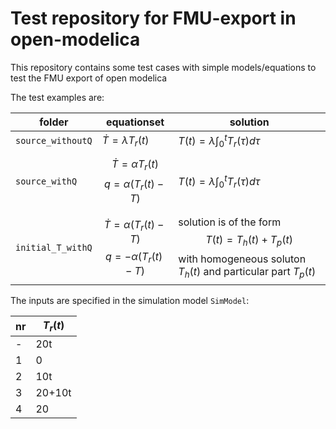 # Test repository for FMU-export in open-modelica

This repository contains some test cases with simple models/equations to test the FMU export of open modelica

The test examples are:

| folder | equationset | solution |
| ------ | ----------- | -------- |
| `source_withoutQ` | $\dot{T} = \lambda T_r(t)$ | $T(t) = \lambda \int_0^t T_r(\tau) d\tau$ |
|`source_withQ` | $$\dot{T} = \alpha T_r(t)$$ $$q=\alpha (T_r(t) - T)$$ | $T(t) = \lambda \int_0^t T_r(\tau) d\tau$ | 
|`initial_T_withQ` | $$\dot{T} = \alpha (T_r(t)-T)$$ $$q=-\alpha (T_r(t) - T)$$ | solution is of the form $$T(t) = T_h(t) + T_p(t)$$ with homogeneous soluton $T_h(t)$ and particular part $T_p(t)$| 

The inputs are specified in the simulation model `SimModel`:

| nr | $T_r(t)$ |
| -- | -------- |
| -  | 20t |
| 1  | 0 |
| 2  | 10t |
| 3  | 20+10t |
| 4  | 20 |
